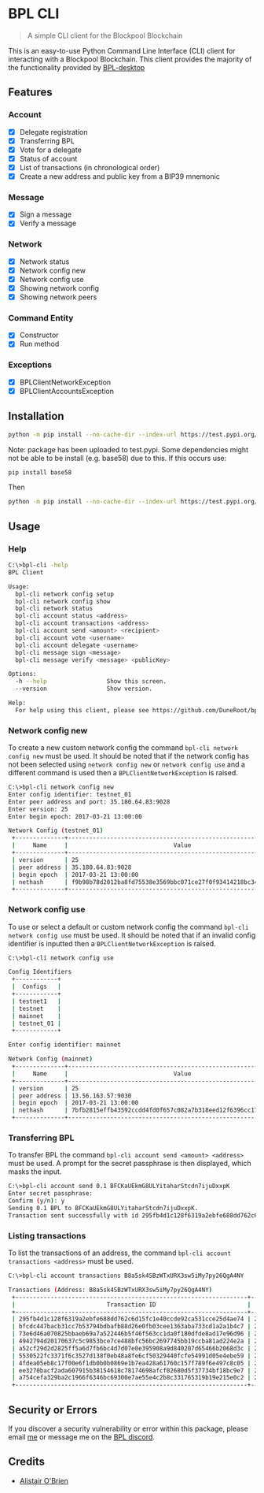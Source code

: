 # BPL CLI

> A simple CLI client for the Blockpool Blockchain

This is an easy-to-use Python Command Line Interface (CLI) client for interacting with a Blockpool Blockchain. This client provides the majority of the functionality provided by [BPL-desktop](https://github.com/blockpool-io/BPL-desktop)

## Features

### Account
- [x] Delegate registration
- [x] Transferring BPL
- [x] Vote for a delegate
- [x] Status of account
- [x] List of transactions (in chronological order)
- [x] Create a new address and public key from a BIP39 mnemonic

### Message
- [x] Sign a message
- [x] Verify a message

### Network
- [x] Network status
- [x] Network config new
- [x] Network config use
- [x] Showing network config
- [x] Showing network peers

### Command Entity
- [x] Constructor
- [x] Run method

### Exceptions
- [x] BPLClientNetworkException
- [x] BPLClientAccountsException

## Installation

```sh
python -m pip install --no-cache-dir --index-url https://test.pypi.org/simple/ bpl-client
```

Note: package has been uploaded to test.pypi. Some dependencies might not be able to be install (e.g. base58) due to this. If this occurs use:
```sh
pip install base58
```

Then
```sh
python -m pip install --no-cache-dir --index-url https://test.pypi.org/simple/ bpl-client
```

## Usage

### Help

```sh
C:\>bpl-cli -help
BPL Client

Usage:
  bpl-cli network config setup
  bpl-cli network config show
  bpl-cli network status
  bpl-cli account status <address>
  bpl-cli account transactions <address>
  bpl-cli account send <amount> <recipient>
  bpl-cli account vote <username>
  bpl-cli account delegate <username>
  bpl-cli message sign <message>
  bpl-cli message verify <message> <publicKey>

Options:
  -h --help                 Show this screen.
  --version                 Show version.

Help:
  For help using this client, please see https://github.com/DuneRoot/bpl-cli
```

### Network config new

To create a new custom network config the command ``bpl-cli network config new`` must be used. It should be noted that if the network config has not been selected using `network config new` or `network config use` and a different command is used then a ``BPLClientNetworkException`` is raised.

```sh
C:\>bpl-cli network config new
Enter config identifier: testnet_01
Enter peer address and port: 35.180.64.83:9028
Enter version: 25
Enter begin epoch: 2017-03-21 13:00:00

Network Config (testnet_01)
 +--------------+------------------------------------------------------------------+
 |     Name     |                              Value                               |
 +--------------+------------------------------------------------------------------+
 | version      | 25                                                               |
 | peer address | 35.180.64.83:9028                                                |
 | begin epoch  | 2017-03-21 13:00:00                                              |
 | nethash      | f9b98b78d2012ba8fd75538e3569bbc071ce27f0f93414218bc34bc72bdeb3db |
 +--------------+------------------------------------------------------------------+

 ```

### Network config use

To use or select a default or custom network config the command ``bpl-cli network config use`` must be used. It should be noted that if an invalid config identifier is inputted then a `BPLClientNetworkException` is raised.

```sh
C:\>bpl-cli network config use

Config Identifiers
 +------------+
 |  Configs   |
 +------------+
 | testnet1   |
 | testnet    |
 | mainnet    |
 | testnet_01 |
 +------------+

Enter config identifier: mainnet

Network Config (mainnet)
 +--------------+------------------------------------------------------------------+
 |     Name     |                              Value                               |
 +--------------+------------------------------------------------------------------+
 | version      | 25                                                               |
 | peer address | 13.56.163.57:9030                                                |
 | begin epoch  | 2017-03-21 13:00:00                                              |
 | nethash      | 7bfb2815effb43592ccdd4fd0f657c082a7b318eed12f6396cc174d8578293c3 |
 +--------------+------------------------------------------------------------------+
```

### Transferring BPL

To transfer BPL the command ``bpl-cli account send <amount> <address>`` must be used. A prompt for the secret passphrase is then displayed, which masks the input. 

```sh
C:\>bpl-cli account send 0.1 BFCKaUEkmG8ULYitaharStcdn7ijuDxxpK
Enter secret passphrase:
Confirm (y/n): y
Sending 0.1 BPL to BFCKaUEkmG8ULYitaharStcdn7ijuDxxpK.
Transaction sent successfully with id 295fb4d1c128f6319a2ebfe688dd762c6d15fc1e40ccde92ca531cce25d4ae74.
```

### Listing transactions 

To list the transactions of an address, the command ``bpl-cli account transactions <address>`` must be used.

```sh
C:\>bpl-cli account transactions B8a5sk4SBzWTxURX3sw5iMy7py26QgA4NY

Transactions (Address: B8a5sk4SBzWTxURX3sw5iMy7py26QgA4NY)
 +------------------------------------------------------------------+---------------------+------------------------------------+------------------------------------+--------------+------------+---------------+
 |                          Transaction ID                          |      Timestamp      |               Sender               |             Recipient              |    Amount    |    Fee     | Confirmations |
 +------------------------------------------------------------------+---------------------+------------------------------------+------------------------------------+--------------+------------+---------------+
 | 295fb4d1c128f6319a2ebfe688dd762c6d15fc1e40ccde92ca531cce25d4ae74 | 2018-08-08 09:08:54 | B8a5sk4SBzWTxURX3sw5iMy7py26QgA4NY | BFCKaUEkmG8ULYitaharStcdn7ijuDxxpK | 10000000     | 10000000   | 30            |
 | bfcdc447bacb31cc7b53794bdbafb88d26e0fb03cee1363aba733cd1a2a1b4c7 | 2018-08-07 15:49:22 | B8a5sk4SBzWTxURX3sw5iMy7py26QgA4NY | BFCKaUEkmG8ULYitaharStcdn7ijuDxxpK | 10000000     | 10000000   | 4002          |
 | 73e6d46a070825bbaeb69a7a522446b5f46f563cc1da0f180dfde8ad17e96d96 | 2018-08-07 15:42:47 | B8a5sk4SBzWTxURX3sw5iMy7py26QgA4NY | BFCKaUEkmG8ULYitaharStcdn7ijuDxxpK | 1000000      | 10000000   | 4023          |
 | 4942794d20170637c5c9853bce7ce488bfc56bc2697745bb19ccba81ad224e2a | 2018-08-07 15:39:54 | B8a5sk4SBzWTxURX3sw5iMy7py26QgA4NY | B8a5sk4SBzWTxURX3sw5iMy7py26QgA4NY | 1000000      | 10000000   | 4038          |
 | a52cf29d2d2825ff5a6d7fb6bc4d7d07e0e395908a9d840207d65466b2068d3c | 2018-08-07 12:46:58 | B8a5sk4SBzWTxURX3sw5iMy7py26QgA4NY | N/A                                | 0            | 1000000000 | 4695          |
 | 5530522fc3371f6c3527d138f0eb48a8fe6cf50329440fcfe54991d05e4ebe59 | 2018-08-07 12:21:26 | B8a5sk4SBzWTxURX3sw5iMy7py26QgA4NY | B8a5sk4SBzWTxURX3sw5iMy7py26QgA4NY | 0            | 100000000  | 4801          |
 | 4fdea05eb8c17f00e6f1db0b0b0869e1b7ea428a61760c157f789f6e497c8c05 | 2018-08-07 10:05:33 | B8a5sk4SBzWTxURX3sw5iMy7py26QgA4NY | BFCKaUEkmG8ULYitaharStcdn7ijuDxxpK | 100          | 10000000   | 5301          |
 | ee3270bacf2ada607915b38154618c78174698afcf02680d5f37734bf18bc9e7 | 2018-08-07 10:04:04 | B8a5sk4SBzWTxURX3sw5iMy7py26QgA4NY | BFCKaUEkmG8ULYitaharStcdn7ijuDxxpK | 100          | 10000000   | 5301          |
 | a754cefa329ba2c1966f6346bc69300e7ae55e4c2b8c331765319b19e215e0c2 | 2018-08-06 15:19:36 | BFCKaUEkmG8ULYitaharStcdn7ijuDxxpK | B8a5sk4SBzWTxURX3sw5iMy7py26QgA4NY | 500000000000 | 10000000   | 9641          |
 +------------------------------------------------------------------+---------------------+------------------------------------+------------------------------------+--------------+------------+---------------+
```

## Security or Errors

If you discover a security vulnerability or error within this package, please email [me](mailto:alistair.o'brien@ellesmere.com) or message me on the [BPL discord](https://discordapp.com/invite/67HxSKq).


## Credits

- [Alistair O'Brien](https://github.com/johnyob)